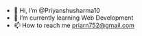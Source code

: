 - 👋 Hi, I’m @Priyanshusharma10
- 🌱 I’m currently learning Web Development
- 📫 How to reach me priarn752@gmail.com

<!---
Priyanshusharma10/Priyanshusharma10 is a ✨ special ✨ repository because its `README.md` (this file) appears on your GitHub profile.
You can click the Preview link to take a look at your changes.
--->
